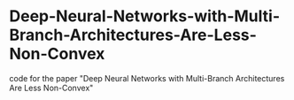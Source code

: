 # Deep-Neural-Networks-with-Multi-Branch-Architectures-Are-Less-Non-Convex
code for the paper "Deep Neural Networks with Multi-Branch Architectures Are Less Non-Convex"
